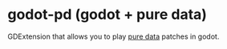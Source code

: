 # godot-pd (godot + pure data)

GDExtension that allows you to play [pure data](https://puredata.info/) patches in godot.